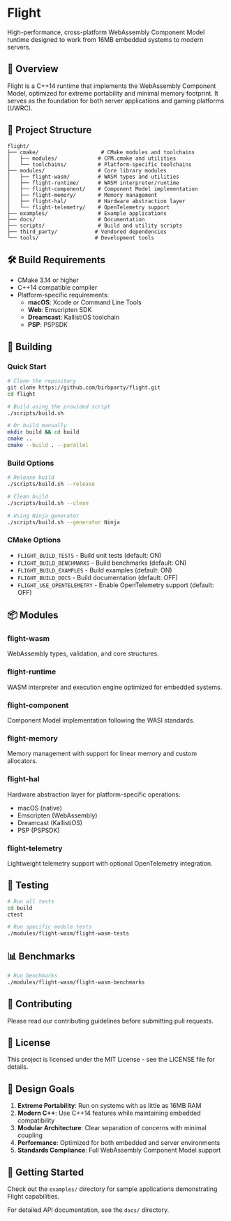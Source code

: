 # Flight

High-performance, cross-platform WebAssembly Component Model runtime designed to work from 16MB embedded systems to modern servers.

## 🚀 Overview

Flight is a C++14 runtime that implements the WebAssembly Component Model, optimized for extreme portability and minimal memory footprint. It serves as the foundation for both server applications and gaming platforms (UWRC).

## 📁 Project Structure

```
flight/
├── cmake/                    # CMake modules and toolchains
│   ├── modules/             # CPM.cmake and utilities
│   └── toolchains/          # Platform-specific toolchains
├── modules/                 # Core library modules
│   ├── flight-wasm/         # WASM types and utilities
│   ├── flight-runtime/      # WASM interpreter/runtime
│   ├── flight-component/    # Component Model implementation
│   ├── flight-memory/       # Memory management
│   ├── flight-hal/          # Hardware abstraction layer
│   └── flight-telemetry/    # OpenTelemetry support
├── examples/                # Example applications
├── docs/                    # Documentation
├── scripts/                 # Build and utility scripts
├── third_party/            # Vendored dependencies
└── tools/                  # Development tools
```

## 🛠️ Build Requirements

- CMake 3.14 or higher
- C++14 compatible compiler
- Platform-specific requirements:
  - **macOS**: Xcode or Command Line Tools
  - **Web**: Emscripten SDK
  - **Dreamcast**: KallistiOS toolchain
  - **PSP**: PSPSDK

## 🔧 Building

### Quick Start

```bash
# Clone the repository
git clone https://github.com/birbparty/flight.git
cd flight

# Build using the provided script
./scripts/build.sh

# Or build manually
mkdir build && cd build
cmake ..
cmake --build . --parallel
```

### Build Options

```bash
# Release build
./scripts/build.sh --release

# Clean build
./scripts/build.sh --clean

# Using Ninja generator
./scripts/build.sh --generator Ninja
```

### CMake Options

- `FLIGHT_BUILD_TESTS` - Build unit tests (default: ON)
- `FLIGHT_BUILD_BENCHMARKS` - Build benchmarks (default: ON)
- `FLIGHT_BUILD_EXAMPLES` - Build examples (default: ON)
- `FLIGHT_BUILD_DOCS` - Build documentation (default: OFF)
- `FLIGHT_USE_OPENTELEMETRY` - Enable OpenTelemetry support (default: OFF)

## 📦 Modules

### flight-wasm
WebAssembly types, validation, and core structures.

### flight-runtime
WASM interpreter and execution engine optimized for embedded systems.

### flight-component
Component Model implementation following the WASI standards.

### flight-memory
Memory management with support for linear memory and custom allocators.

### flight-hal
Hardware abstraction layer for platform-specific operations:
- macOS (native)
- Emscripten (WebAssembly)
- Dreamcast (KallistiOS)
- PSP (PSPSDK)

### flight-telemetry
Lightweight telemetry support with optional OpenTelemetry integration.

## 🧪 Testing

```bash
# Run all tests
cd build
ctest

# Run specific module tests
./modules/flight-wasm/flight-wasm-tests
```

## 📊 Benchmarks

```bash
# Run benchmarks
./modules/flight-wasm/flight-wasm-benchmarks
```

## 🤝 Contributing

Please read our contributing guidelines before submitting pull requests.

## 📄 License

This project is licensed under the MIT License - see the LICENSE file for details.

## 🎯 Design Goals

1. **Extreme Portability**: Run on systems with as little as 16MB RAM
2. **Modern C++**: Use C++14 features while maintaining embedded compatibility
3. **Modular Architecture**: Clear separation of concerns with minimal coupling
4. **Performance**: Optimized for both embedded and server environments
5. **Standards Compliance**: Full WebAssembly Component Model support

## 🚀 Getting Started

Check out the `examples/` directory for sample applications demonstrating Flight capabilities.

For detailed API documentation, see the `docs/` directory.
